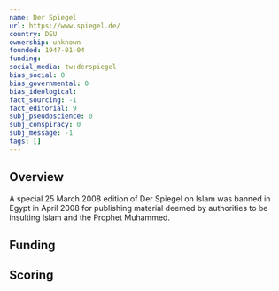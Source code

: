 ```yaml
---
name: Der Spiegel
url: https://www.spiegel.de/
country: DEU
ownership: unknown
founded: 1947-01-04
funding:
social_media: tw:derspiegel
bias_social: 0
bias_governmental: 0
bias_ideological:
fact_sourcing: -1
fact_editorial: 9
subj_pseudoscience: 0
subj_conspiracy: 0
subj_message: -1
tags: []
---
```


## Overview

A special 25 March 2008 edition of Der Spiegel on Islam was banned in Egypt in April 2008 for publishing material deemed by authorities to be insulting Islam and the Prophet Muhammed.

## Funding

## Scoring
